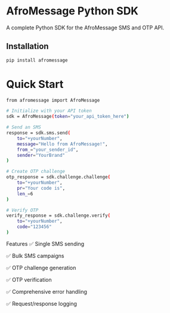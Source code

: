 # AfroMessage Python SDK

A complete Python SDK for the AfroMessage SMS and OTP API.

## Installation

```bash
pip install afromessage
```

# Quick Start

```bash
from afromessage import AfroMessage

# Initialize with your API token
sdk = AfroMessage(token="your_api_token_here")

# Send an SMS
response = sdk.sms.send(
    to="+yourNumber",
    message="Hello from AfroMessage!",
    from_="your_sender_id",
    sender="YourBrand"
)

# Create OTP challenge
otp_response = sdk.challenge.challenge(
    to="+yourNumber", 
    pr="Your code is",
    len_=6
)

# Verify OTP
verify_response = sdk.challenge.verify(
    to="+yourNumber",
    code="123456"
)
```
Features
✅ Single SMS sending

✅ Bulk SMS campaigns

✅ OTP challenge generation

✅ OTP verification

✅ Comprehensive error handling

✅ Request/response logging
